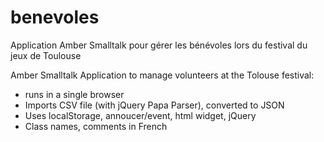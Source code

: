 ﻿benevoles
=========

Application Amber Smalltalk pour gérer les bénévoles lors du festival du jeux de Toulouse

Amber Smalltalk Application to manage volunteers at the Tolouse festival:
- runs in a single browser
- Imports CSV file (with jQuery Papa Parser), converted to JSON
- Uses localStorage, annoucer/event, html widget, jQuery
- Class names, comments in French
